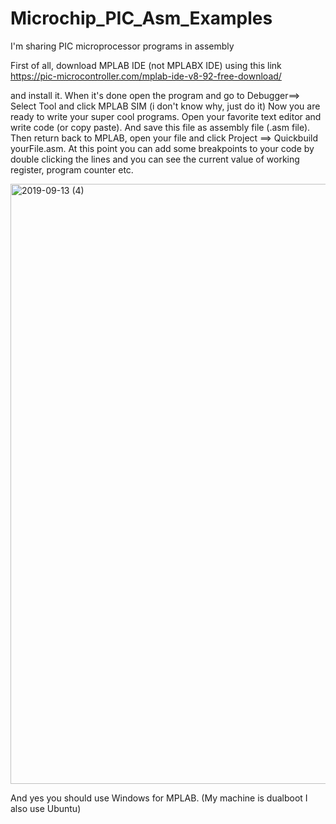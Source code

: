 # Microchip_PIC_Asm_Examples
I'm sharing PIC microprocessor programs in assembly

First of all, download MPLAB IDE (not MPLABX IDE) using this link https://pic-microcontroller.com/mplab-ide-v8-92-free-download/

and install it. When it's done open the program and go to Debugger==> Select Tool and click MPLAB SIM (i don't know why, just do it)
Now you are ready to write your super cool programs. Open your favorite text editor and write code (or copy paste). And save this file as assembly file (.asm file). Then return back to MPLAB, open your file and click Project ==> Quickbuild yourFile.asm. At this point you can add some breakpoints to your code by double clicking the lines and you can see the current value of working register, program counter etc. 


<img width="960" alt="2019-09-13 (4)" src="https://user-images.githubusercontent.com/8023150/64895093-6606b280-d630-11e9-899b-e0e2488ef810.png">

And yes you should use Windows for MPLAB. (My machine is dualboot I also use Ubuntu)
